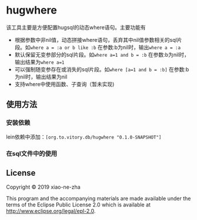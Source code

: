 # hugwhere

该工具主要是方便配置hugsql的动态where语句。主要功能有
  * 根据参数中非nil值，动态拼接where语句，丢弃其中nil值参数相关的sql片段。如`where a = :a or b like :b` 在参数:b为nil时，输出`where a = :a`
  * 默认保留无变参部分的sql片段。如`where a=1 and b = :b` 在参数:b为nil时，输出结果为`where a=1`
  * 可以强制随变参存在或消失的sql片段。如`where [a=1 and b = :b]` 在参数:b为nil时，输出结果为nil
  * 支持where中使用函数、子查询（暂未实现)

## 使用方法

### 安装依赖

lein依赖中添加：`[org.to.vitory.db/hugwhere "0.1.0-SNAPSHOT"]`

### 在sql文件中的使用

## License

Copyright © 2019 xiao-ne-zha

This program and the accompanying materials are made available under the
terms of the Eclipse Public License 2.0 which is available at
http://www.eclipse.org/legal/epl-2.0.
